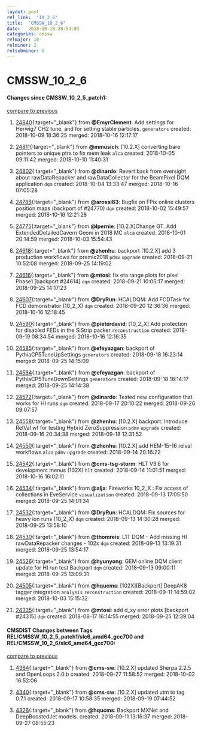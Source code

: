 ```yaml
---
layout: post
rel_link:  "10_2_6"
title:  "CMSSW_10_2_6"
date:   2018-10-18 20:54:03
categories: cmssw
relmajor: 10
relminor: 2
relsubminor: 6
---
```


# CMSSW_10_2_6
#### Changes since CMSSW_10_2_5_patch1:
[compare to previous](https://github.com/cms-sw/cmssw/compare/CMSSW_10_2_5_patch1...CMSSW_10_2_6)



1. [24840](http://github.com/cms-sw/cmssw/pull/24840){:target="_blank"}  from **@EmyrClement**: Add settings for Herwig7 CH2 tune, and for setting stable particles. `generators`  created: 2018-10-09 18:36:25 merged: 2018-10-16 12:17:17



2. [24811](http://github.com/cms-sw/cmssw/pull/24811){:target="_blank"}  from **@mmusich**: [10.2.X] converting bare pointers to unique ptrs to fix mem leak `alca`  created: 2018-10-05 09:11:42 merged: 2018-10-10 11:40:31



3. [24802](http://github.com/cms-sw/cmssw/pull/24802){:target="_blank"}  from **@dinardo**: Revert back from oversight about rawDataRepacker and rawDataCollector for the BeamPixel DQM application `dqm`  created: 2018-10-04 13:33:47 merged: 2018-10-16 07:05:28



4. [24788](http://github.com/cms-sw/cmssw/pull/24788){:target="_blank"}  from **@arossi83**: Bugfix on FPix online clusters position maps (backport of #24770) `dqm`  created: 2018-10-02 15:49:57 merged: 2018-10-16 12:21:28



5. [24775](http://github.com/cms-sw/cmssw/pull/24775){:target="_blank"}  from **@lpernie**: [10.2.X]Change GT. Add ExtendedDetailedCavern Geom in 2018 MC `alca`  created: 2018-10-01 20:14:59 merged: 2018-10-03 15:54:43



6. [24618](http://github.com/cms-sw/cmssw/pull/24618){:target="_blank"}  from **@zhenhu**: backport [10.2.X] add 3 production workflows for premix2018 `pdmv`  `upgrade`  created: 2018-09-21 10:52:08 merged: 2018-09-25 14:19:02



7. [24616](http://github.com/cms-sw/cmssw/pull/24616){:target="_blank"}  from **@mtosi**: fix eta range plots for pixel Phase1 [backport #24614] `dqm`  created: 2018-09-21 10:05:17 merged: 2018-09-25 14:17:23



8. [24607](http://github.com/cms-sw/cmssw/pull/24607){:target="_blank"}  from **@DryRun**: HCALDQM: Add FCDTask for FCD demonstrator (10_2_X) `dqm`  created: 2018-09-20 12:36:36 merged: 2018-10-16 12:18:45



9. [24590](http://github.com/cms-sw/cmssw/pull/24590){:target="_blank"}  from **@pieterdavid**: [10_2_X] Add protection for disabled FEDs in the SiStrip packer `reconstruction`  created: 2018-09-19 08:34:54 merged: 2018-10-16 12:16:35



10. [24585](http://github.com/cms-sw/cmssw/pull/24585){:target="_blank"}  from **@efeyazgan**: backport of PythiaCP5TuneUpSettings `generators`  created: 2018-09-18 16:23:14 merged: 2018-09-25 14:15:09



11. [24584](http://github.com/cms-sw/cmssw/pull/24584){:target="_blank"}  from **@efeyazgan**: backport of PythiaCP5TuneDownSettings `generators`  created: 2018-09-18 16:14:17 merged: 2018-09-25 14:14:38



12. [24572](http://github.com/cms-sw/cmssw/pull/24572){:target="_blank"}  from **@dinardo**: Tested new configuration that works for HI runs `dqm`  created: 2018-09-17 20:10:22 merged: 2018-09-26 09:07:57



13. [24558](http://github.com/cms-sw/cmssw/pull/24558){:target="_blank"}  from **@zhenhu**: [10.2.X] backport: Introduce RelVal wf for testing Hybrid ZeroSuppression `pdmv`  `upgrade`  created: 2018-09-16 20:34:38 merged: 2018-09-18 12:31:52



14. [24550](http://github.com/cms-sw/cmssw/pull/24550){:target="_blank"}  from **@zhenhu**: [10.2.X] add HEM-15-16 relval workflows `alca`  `pdmv`  `upgrade`  created: 2018-09-14 20:16:22



15. [24542](http://github.com/cms-sw/cmssw/pull/24542){:target="_blank"}  from **@cms-tsg-storm**: HLT V3.6 for development menus (102X) `hlt`  created: 2018-09-14 11:01:51 merged: 2018-10-16 16:02:11



16. [24534](http://github.com/cms-sw/cmssw/pull/24534){:target="_blank"}  from **@alja**: Fireworks 10_2_X : Fix access of collections in EveService `visualization`  created: 2018-09-13 17:05:50 merged: 2018-09-25 14:01:34



17. [24532](http://github.com/cms-sw/cmssw/pull/24532){:target="_blank"}  from **@DryRun**: HCALDQM: Fix sources for heavy ion runs (10_2_X) `dqm`  created: 2018-09-13 14:30:28 merged: 2018-09-25 13:58:10



18. [24530](http://github.com/cms-sw/cmssw/pull/24530){:target="_blank"}  from **@thomreis**: L1T DQM - Add missing HI rawDataRepacker changes - 102x `dqm`  created: 2018-09-13 13:19:31 merged: 2018-09-25 13:54:17



19. [24526](http://github.com/cms-sw/cmssw/pull/24526){:target="_blank"}  from **@hyunyong**: GEM online DQM client update for HI run test Backport `dqm`  created: 2018-09-13 09:00:11 merged: 2018-09-25 13:09:31



20. [24505](http://github.com/cms-sw/cmssw/pull/24505){:target="_blank"}  from **@hqucms**: [102X][Backport] DeepAK8 tagger integration `analysis`  `reconstruction`  created: 2018-09-11 14:59:02 merged: 2018-10-03 15:15:32



21. [24335](http://github.com/cms-sw/cmssw/pull/24335){:target="_blank"}  from **@mtosi**: add d_xy error plots [backport #24315] `dqm`  created: 2018-08-17 16:14:55 merged: 2018-09-25 12:39:04



#### CMSDIST Changes between Tags REL/CMSSW_10_2_5_patch1/slc6_amd64_gcc700 and REL/CMSSW_10_2_6/slc6_amd64_gcc700:
[compare to previous](https://github.com/cms-sw/cmsdist/compare/REL/CMSSW_10_2_5_patch1/slc6_amd64_gcc700...REL/CMSSW_10_2_6/slc6_amd64_gcc700)



1. [4384](http://github.com/cms-sw/cmsdist/pull/4384){:target="_blank"}  from **@cms-sw**: [10.2.X] updated Sherpa 2.2.5 and OpenLoops 2.0.b created: 2018-09-27 11:58:52 merged: 2018-10-02 16:52:06

2. [4340](http://github.com/cms-sw/cmsdist/pull/4340){:target="_blank"}  from **@cms-sw**: [10.2.X] updated utm to tag 0.7.1 created: 2018-09-17 10:58:35 merged: 2018-09-19 07:44:52

3. [4326](http://github.com/cms-sw/cmsdist/pull/4326){:target="_blank"}  from **@hqucms**: Backport MXNet and DeepBoostedJet models. created: 2018-09-11 13:16:37 merged: 2018-09-27 08:55:23
